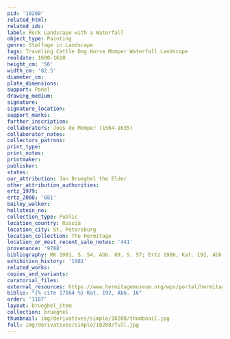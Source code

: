 ```yaml
---
pid: '10208'
related_html: 
related_ids: 
label: Rock Landscape with a Waterfall
object_type: Painting
genre: Staffage in Landscape
tags: Traveling Cattle Dog Horse Momper Waterfall Landscape
realdate: 1600-1610
height_cm: '56'
width_cm: '82.5'
diameter_cm: 
plate_dimensions: 
support: Panel
drawing_medium: 
signature: 
signature_location: 
support_marks: 
further_inscription: 
collaborators: Joos de Momper (1564-1635)
collaborator_notes: 
collectors_patrons: 
print_type: 
print_notes: 
printmaker: 
publisher: 
states: 
our_attribution: Jan Brueghel the Elder
other_attribution_authorities: 
ertz_1979: 
ertz_2008: '681'
bailey_walker: 
hollstein_no: 
collection_type: Public
location_country: Russia
location_city: St. Petersburg
location_collection: The Hermitage
location_or_most_recent_sale_notes: '441'
provenance: '9788'
bibliography: MK 1981, S. 54, Abb. 89, S. 57; Ertz 1986, Kat. 192, Abb. 16
exhibition_history: '1981'
related_works: 
copies_and_variants: 
curatorial_files: 
external_resources: https://www.hermitagemuseum.org/wps/portal/hermitage/digital-collection/01.+Paintings/48129/?lng=en
biblio: "{% cite 17164 %} Kat. 192, Abb. 16"
order: '1187'
layout: brueghel_item
collection: brueghel
thumbnail: img/derivatives/simple/10208/thumbnail.jpg
full: img/derivatives/simple/10208/full.jpg
---
```

